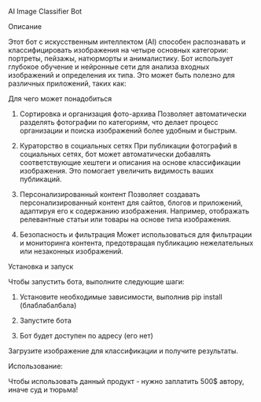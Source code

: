 
AI Image Classifier Bot

Описание

Этот бот с искусственным интеллектом (AI) способен распознавать и классифицировать изображения на четыре основных категории: портреты, пейзажы, натюрморты и анималистику. Бот использует глубокое обучение и нейронные сети для анализа входных изображений и определения их типа. Это может быть полезно для различных приложений, таких как:

Для чего может понадобиться

1. Сортировка и организация фото-архива
Позволяет автоматически разделять фотографии по категориям, что делает процесс организации и поиска изображений более удобным и быстрым.

2. Кураторство в социальных сетях
При публикации фотографий в социальных сетях, бот может автоматически добавлять соответствующие хештеги и описания на основе классификации изображения. Это помогает увеличить видимость ваших публикаций.

3. Персонализированный контент
Позволяет создавать персонализированный контент для сайтов, блогов и приложений, адаптируя его к содержанию изображения. Например, отображать релевантные статьи или товары на основе типа изображения.

4. Безопасность и фильтрация
Может использоваться для фильтрации и мониторинга контента, предотвращая публикацию нежелательных или незаконных изображений.

Установка и запуск

Чтобы запустить бота, выполните следующие шаги:

1. Установите необходимые зависимости, выполнив pip install (блаблабалбала)

2. Запустите бота

3. Бот будет доступен по адресу (его нет)

Загрузите изображение для классификации и получите результаты.

Использование:

Чтобы использовать данный продукт - нужно заплатить 500$ автору, иначе суд и тюрьма!
